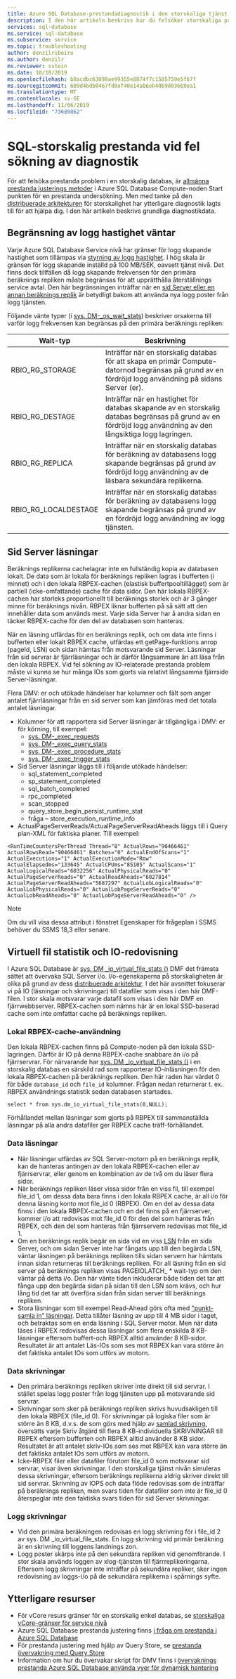 ```yaml
---
title: Azure SQL Database-prestandadiagnostik i den storskaliga tjänst nivån
description: I den här artikeln beskrivs hur du felsöker storskaliga prestanda problem i Azure SQL Database.
services: sql-database
ms.service: sql-database
ms.subservice: service
ms.topic: troubleshooting
author: denzilribeiro
ms.author: denzilr
ms.reviewer: sstein
ms.date: 10/18/2019
ms.openlocfilehash: b8acdbc63098ae99355e8874f7c1585759e5fb7f
ms.sourcegitcommit: 609d4bdb0467fd0af40e14a86eb40b9d03669ea1
ms.translationtype: MT
ms.contentlocale: sv-SE
ms.lasthandoff: 11/06/2019
ms.locfileid: "73689862"
---
```

# <a name="sql-hyperscale-performance-troubleshooting-diagnostics"></a>SQL-storskalig prestanda vid fel sökning av diagnostik


För att felsöka prestanda problem i en storskalig databas, är [allmänna prestanda justerings metoder](sql-database-monitor-tune-overview.md) i Azure SQL Database Compute-noden Start punkten för en prestanda undersökning. Men med tanke på den [distribuerade arkitekturen](sql-database-service-tier-hyperscale.md#distributed-functions-architecture) för storskalighet har ytterligare diagnostik lagts till för att hjälpa dig. I den här artikeln beskrivs grundliga diagnostikdata.


## <a name="log-rate-throttling-waits"></a>Begränsning av logg hastighet väntar


Varje Azure SQL Database Service nivå har gränser för logg skapande hastighet som tillämpas via [styrning av logg hastighet](sql-database-resource-limits-database-server.md#transaction-log-rate-governance). I hög skala är gränsen för logg skapande inställd på 100 MB/SEK, oavsett tjänst nivå. Det finns dock tillfällen då logg skapande frekvensen för den primära beräknings repliken måste begränsas för att upprätthålla återställnings service avtal. Den här begränsningen inträffar när en [sid Server eller en annan beräknings replik](sql-database-service-tier-hyperscale.md#distributed-functions-architecture) är betydligt bakom att använda nya logg poster från logg tjänsten.

Följande vänte typer (i [sys. DM-_os_wait_stats](/sql/relational-databases/system-dynamic-management-views/sys-dm-os-wait-stats-transact-sql/)) beskriver orsakerna till varför logg frekvensen kan begränsas på den primära beräknings repliken:

|Wait-typ    |Beskrivning                         |
|-------------          |------------------------------------|
|RBIO_RG_STORAGE        | Inträffar när en storskalig databas för att skapa en primär Compute-datornod begränsas på grund av en fördröjd logg användning på sidans Server (er).         |
|RBIO_RG_DESTAGE        | Inträffar när en hastighet för databas skapande av en storskalig databas begränsas på grund av en fördröjd logg användning av den långsiktiga logg lagringen.         |
|RBIO_RG_REPLICA        | Inträffar när en storskalig databas för beräkning av databasens logg skapande begränsas på grund av fördröjd logg användning av de läsbara sekundära replikerna.         |
|RBIO_RG_LOCALDESTAGE   | Inträffar när en storskalig databas för beräkning av databasens logg skapande begränsas på grund av en fördröjd logg användning av logg tjänsten.         |


## <a name="page-server-reads"></a>Sid Server läsningar

Beräknings replikerna cachelagrar inte en fullständig kopia av databasen lokalt. De data som är lokala för beräknings repliken lagras i bufferten (i minnet) och i den lokala RBPEX-cachen (elastisk buffertpooltillägget) som är partiell (icke-omfattande) cache för data sidor. Den här lokala RBPEX-cachen har storleks proportionellt till beräknings storlek och är 3 gånger minne för beräknings nivån. RBPEX liknar bufferten på så sätt att den innehåller data som används mest. Varje sida Server har å andra sidan en täcker RBPEX-cache för den del av databasen som hanteras.
 
När en läsning utfärdas för en beräknings replik, och om data inte finns i bufferten eller lokalt RBPEX cache, utfärdas ett getPage-funktions anrop (pageId, LSN) och sidan hämtas från motsvarande sid Server. Läsningar från sid servrar är fjärrläsningar och är därför långsammare än att läsa från den lokala RBPEX. Vid fel sökning av IO-relaterade prestanda problem måste vi kunna se hur många IOs som gjorts via relativt långsamma fjärrside Server-läsningar.

Flera DMV: er och utökade händelser har kolumner och fält som anger antalet fjärrläsningar från en sid server som kan jämföras med det totala antalet läsningar. 

- Kolumner för att rapportera sid Server läsningar är tillgängliga i DMV: er för körning, till exempel:
    - [sys. DM-_exec_requests](/sql/relational-databases/system-dynamic-management-views/sys-dm-exec-requests-transact-sql/)
    - [sys. DM-_exec_query_stats](/sql/relational-databases/system-dynamic-management-views/sys-dm-exec-query-stats-transact-sql/)
    - [sys. DM-_exec_procedure_stats](/sql/relational-databases/system-dynamic-management-views/sys-dm-exec-procedure-stats-transact-sql/)
    - [sys. DM-_exec_trigger_stats](/sql/relational-databases/system-dynamic-management-views/sys-dm-exec-trigger-stats-transact-sql/)
- Sid Server läsningar läggs till i följande utökade händelser:
    - sql_statement_completed
    - sp_statement_completed
    - sql_batch_completed
    - rpc_completed
    - scan_stopped
    - query_store_begin_persist_runtime_stat
    - fråga – store_execution_runtime_info
- ActualPageServerReads/ActualPageServerReadAheads läggs till i Query plan-XML för faktiska planer. Till exempel:

`<RunTimeCountersPerThread Thread="8" ActualRows="90466461" ActualRowsRead="90466461" Batches="0" ActualEndOfScans="1" ActualExecutions="1" ActualExecutionMode="Row" ActualElapsedms="133645" ActualCPUms="85105" ActualScans="1" ActualLogicalReads="6032256" ActualPhysicalReads="0" ActualPageServerReads="0" ActualReadAheads="6027814" ActualPageServerReadAheads="5687297" ActualLobLogicalReads="0" ActualLobPhysicalReads="0" ActualLobPageServerReads="0" ActualLobReadAheads="0" ActualLobPageServerReadAheads="0" />`

> [!NOTE]
> Om du vill visa dessa attribut i fönstret Egenskaper för frågeplan i SSMS behöver du SSMS 18,3 eller senare.


## <a name="virtual-file-stats-and-io-accounting"></a>Virtuell fil statistik och IO-redovisning

I Azure SQL Database är [sys. DM _io_virtual_file_stats ()](/sql/relational-databases/system-dynamic-management-views/sys-dm-io-virtual-file-stats-transact-sql/) DMF det främsta sättet att övervaka SQL Server i/o. I/o-egenskaperna på storskaligheten är olika på grund av dess [distribuerade arkitektur](sql-database-service-tier-hyperscale.md#distributed-functions-architecture). I det här avsnittet fokuserar vi på IO (läsningar och skrivningar) till datafiler som visas i den här DMF-filen. I stor skala motsvarar varje datafil som visas i den här DMF en fjärrwebbserver. RBPEX-cachen som nämns här är en lokal SSD-baserad cache som inte omfattar cache på beräknings repliken.


### <a name="local-rbpex-cache-usage"></a>Lokal RBPEX-cache-användning

Den lokala RBPEX-cachen finns på Compute-noden på den lokala SSD-lagringen. Därför är IO på denna RBPEX-cache snabbare än i/o på fjärrservrar. För närvarande har [sys. DM _io_virtual_file_stats ()](/sql/relational-databases/system-dynamic-management-views/sys-dm-io-virtual-file-stats-transact-sql/) i en storskalig databas en särskild rad som rapporterar IO-inläsningen för den lokala RBPEX-cachen på beräknings repliken. Den här raden har värdet 0 för både `database_id` och `file_id` kolumner. Frågan nedan returnerar t. ex. RBPEX användnings statistik sedan databasen startades.

`select * from sys.dm_io_virtual_file_stats(0,NULL);`

Förhållandet mellan läsningar som gjorts på RBPEX till sammanställda läsningar på alla andra datafiler ger RBPEX cache träff-förhållandet.


### <a name="data-reads"></a>Data läsningar

- När läsningar utfärdas av SQL Server-motorn på en beräknings replik, kan de hanteras antingen av den lokala RBPEX-cachen eller av fjärrservrar, eller genom en kombination av de två om du läser flera sidor.
- När beräknings repliken läser vissa sidor från en viss fil, till exempel file_id 1, om dessa data bara finns i den lokala RBPEX cache, är all i/o för denna läsning konto mot file_id 0 (RBPEX). Om en del av dessa data finns i den lokala RBPEX-cachen och en del finns på en fjärrserver, kommer i/o att redovisas mot file_id 0 för den del som hanteras från RBPEX, och den del som hanteras från fjärrservern redovisas mot file_id 1. 
- Om en beräknings replik begär en sida vid en viss [LSN](/sql/relational-databases/sql-server-transaction-log-architecture-and-management-guide/) från en sida Server, och om sidan Server inte har fångats upp till den begärda LSN, väntar läsningen på beräknings repliken tills sidan servern har hämtats innan sidan returneras till beräknings repliken. För all läsning från en sid server på beräknings repliken visas PAGEIOLATCH_ * wait-typ om den väntar på detta i/o. Den här vänte tiden inkluderar både tiden det tar att fånga upp den begärda sidan på sidan till den LSN som krävs, och hur lång tid det tar att överföra sidan från sidan server till beräknings repliken.
- Stora läsningar som till exempel Read-Ahead görs ofta med ["punkt-samla in" läsningar](/sql/relational-databases/reading-pages/). Detta tillåter läsning av upp till 4 MB sidor i taget, och betraktas som en enda läsning i SQL Server motor. Men när data läses i RBPEX redovisas dessa läsningar som flera enskilda 8 KB-läsningar eftersom buffert-och RBPEX alltid använder 8 KB-sidor. Resultatet är att antalet Läs-IOs som ses mot RBPEX kan vara större än det faktiska antalet IOs som utförs av motorn.


### <a name="data-writes"></a>Data skrivningar

- Den primära beräknings repliken skriver inte direkt till sid servrar. I stället spelas logg poster från logg tjänsten upp på motsvarande sid servrar. 
- Skrivningar som sker på beräknings repliken skrivs huvudsakligen till den lokala RBPEX (file_id 0). För skrivningar på logiska filer som är större än 8 KB, d.v.s. de som görs med hjälp av [samlad skrivning](/sql/relational-databases/writing-pages/), översätts varje Skriv åtgärd till flera 8 KB-individuella SKRIVNINGAR till RBPEX eftersom bufferten och RBPEX alltid använder 8 KB sidor. Resultatet är att antalet skriv-IOs som ses mot RBPEX kan vara större än det faktiska antalet IOs som utförs av motorn.
- Icke-RBPEX filer eller datafiler förutom file_id 0 som motsvarar sid servrar, visar även skrivningar. I den storskaliga tjänst nivån simuleras dessa skrivningar, eftersom beräknings replikerna aldrig skriver direkt till sid servrar. Skrivning av IOPS och data flöde redovisas som de inträffar på beräknings repliken, men svars tiden för datafiler som inte är file_id 0 återspeglar inte den faktiska svars tiden för sid Server skrivningar.

### <a name="log-writes"></a>Logg skrivningar

- Vid den primära beräkningen redovisas en logg skrivning för i file_id 2 av sys. DM _io_virtual_file_stats. En logg skrivning vid primär beräkning är en skrivning till loggens landnings zon.
- Logg poster skärps inte på den sekundära repliken vid genomförande. I stor skala används loggen av xlog-tjänsten till fjärrreplikeringarna. Eftersom logg skrivningar inte inträffar på sekundära repliker, sker ingen redovisning av loggs-i/o på de sekundära replikerna i spårnings syfte.

## <a name="additional-resources"></a>Ytterligare resurser

- För vCore resurs gränser för en storskalig enkel databas, se [storskaliga vCore-gränser för service nivå](sql-database-vcore-resource-limits-single-databases.md#hyperscale---provisioned-compute---gen5)
- Azure SQL Database prestanda justering finns [i fråga om prestanda i Azure SQL Database](sql-database-performance-guidance.md)
- För prestanda justering med hjälp av Query Store, se [prestanda övervakning med Query Store](/sql/relational-databases/performance/monitoring-performance-by-using-the-query-store/)
- Information om hur du övervakar skript för DMV finns i [övervaknings prestanda Azure SQL Database använda vyer för dynamisk hantering](sql-database-monitoring-with-dmvs.md)

